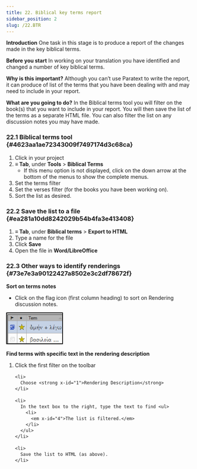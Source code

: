 ```yaml
---
title: 22. Biblical key terms report
sidebar_position: 2
slug: /22.BTR
---
```




**Introduction** One task in this stage is to produce a report of the changes made in the key biblical terms.


**Before you start** In working on your translation you have identified and changed a number of key biblical terms.


**Why is this important?** Although you can’t use Paratext to write the report, it can produce of list of the terms that you have been dealing with and may need to include in your report.


**What are you going to do?** In the Biblical terms tool you will filter on the book(s) that you want to include in your report. You will then save the list of the terms as a separate HTML file. You can also filter the list on any discussion notes you may have made.


### 22.1 Biblical terms tool {#4623aa1ae72343009f7497174d3c68ca}

1. Click in your project
1. **≡ Tab**, under **Tools** &gt; **Biblical Terms**
    - If this menu option is not displayed, click on the down arrow at the bottom of the menus to show the complete menus.
1. Set the terms filter
1. Set the verses filter (for the books you have been working on).
1. Sort the list as desired.

### 22.2 Save the list to a file {#ea281a10dd8242029b54b4fa3e413408}

1. **≡ Tab**, under **Biblical terms** &gt; **Export to HTML**
1. Type a name for the file
1. Click **Save**
1. Open the file in **Word/LibreOffice**

### 22.3 Other ways to identify renderings {#73e7e3a90122427a8502e3c2df78672f}


**Sort on terms notes**


<div class='notion-row'>
<div class='notion-column' style={{width: 'calc((100% - (min(32px, 4vw) * 1)) * 0.5000000000000001)'}}>

- Click on the flag icon (first column heading) to sort on Rendering discussion notes.

</div><div className='notion-spacer' >
  </p> 
  
  <p spaces-before="0">
    

<div class='notion-column' style={{width: 'calc((100% - (min(32px, 4vw) * 1)) * 0.5)'}}>

![](./1771072437.png)

</div>    
    <div className='notion-spacer' >
    </div>
  </p>
  
  <p spaces-before="0">
    <strong x-id="1">Find terms with specific text in the</strong> <strong x-id="1">rendering description</strong>
  </p>
  
  <ol start="1">
    <li>
      Click the first filter on the toolbar
    </li>
    
    <li>
      Choose <strong x-id="1">Rendering Description</strong>
    </li>
    
    <li>
      In the text box to the right, type the text to find <ul>
        <li>
          <em x-id="4">The list is filtered.</em>
        </li>
      </ul>
    </li>
    
    <li>
      Save the list to HTML (as above).
    </li>
  </ol>
